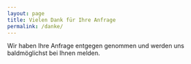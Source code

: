 ```yaml
---
layout: page
title: Vielen Dank für Ihre Anfrage
permalink: /danke/
---
```


Wir haben Ihre Anfrage entgegen genommen und werden uns baldmöglichst bei Ihnen melden.

